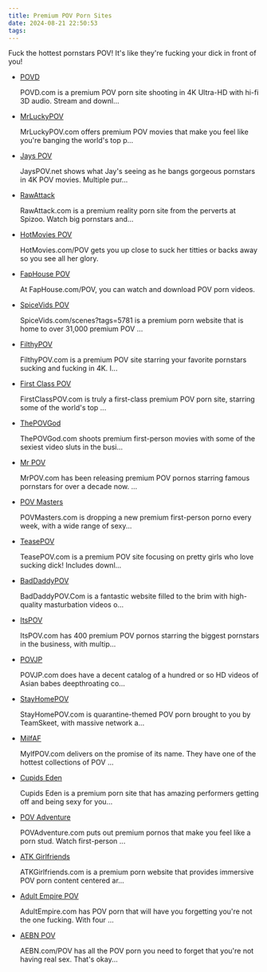 ```yaml
---
title: Premium POV Porn Sites
date: 2024-08-21 22:50:53
tags:
---
```


Fuck the hottest pornstars POV! It's like they're fucking your dick in front of you!

<ul><li class="category-item" data-site-id="4875"><div class="category-item-content"><a class="link-analytics link-icon-base icon icon2036" href="https://theporndude.com/4875/povd" target="_blank" rel="noopener" data-visit-site-id="4875">POVD</a><a class="review_force" href="https://theporndude.com/4875/povd" target="_blank" rel="noopener" aria-label="Review button" data-visit-site-id="4875"></a><p class="desc">POVD.com is a premium POV porn site shooting in 4K Ultra-HD with hi-fi 3D audio. Stream and downl...</p></div></li><li class="category-item" data-site-id="6223"><div class="category-item-content"><a class="link-analytics link-icon-base ctm-icon ctm-icon6223" href="https://theporndude.com/6223/mrluckypov" target="_blank" rel="noopener" data-visit-site-id="6223">MrLuckyPOV</a><a class="review_force" href="https://theporndude.com/6223/mrluckypov" target="_blank" rel="noopener" aria-label="Review button" data-visit-site-id="6223"></a><p class="desc">MrLuckyPOV.com offers premium POV movies that make you feel like you're banging the world's top p...</p></div></li><li class="category-item" data-site-id="4876"><div class="category-item-content"><a class="link-analytics link-icon-base ctm-icon ctm-icon4876" href="https://theporndude.com/4876/jayspov" target="_blank" rel="noopener" data-visit-site-id="4876">Jays POV</a><a class="review_force" href="https://theporndude.com/4876/jayspov" target="_blank" rel="noopener" aria-label="Review button" data-visit-site-id="4876"></a><p class="desc">JaysPOV.net shows what Jay's seeing as he bangs gorgeous pornstars in 4K POV movies. Multiple pur...</p></div></li><li class="category-item" data-site-id="4878"><div class="category-item-content"><a class="link-analytics link-icon-base ctm-icon ctm-icon4878" href="https://theporndude.com/4878/rawattack" target="_blank" rel="noopener" data-visit-site-id="4878">RawAttack</a><a class="review_force" href="https://theporndude.com/4878/rawattack" target="_blank" rel="noopener" aria-label="Review button" data-visit-site-id="4878"></a><p class="desc">RawAttack.com is a premium reality porn site from the perverts at Spizoo. Watch big pornstars and...</p></div></li><li class="category-item" data-site-id="9252"><div class="category-item-content"><a class="link-analytics link-icon-base icon icon183" href="https://theporndude.com/9252/hotmoviespov" target="_blank" rel="noopener" data-visit-site-id="9252">HotMovies POV</a><a class="review_force" href="https://theporndude.com/9252/hotmoviespov" target="_blank" rel="noopener" aria-label="Review button" data-visit-site-id="9252"></a><p class="desc">HotMovies.com/POV gets you up close to suck her titties or backs away so you see all her glory.</p></div></li><li class="category-item" data-site-id="9295"><div class="category-item-content"><a class="link-analytics link-icon-base icon icon823" href="https://theporndude.com/9295/faphousepov" target="_blank" rel="noopener" data-visit-site-id="9295">FapHouse POV</a><a class="review_force" href="https://theporndude.com/9295/faphousepov" target="_blank" rel="noopener" aria-label="Review button" data-visit-site-id="9295"></a><p class="desc">At FapHouse.com/POV, you can watch and download POV porn videos.</p></div></li><li class="category-item" data-site-id="15514"><div class="category-item-content"><a class="link-analytics link-icon-base icon icon1663" href="https://theporndude.com/15514/spicevidspov" target="_blank" rel="noopener" data-visit-site-id="15514">SpiceVids POV</a><a class="review_force" href="https://theporndude.com/15514/spicevidspov" target="_blank" rel="noopener" aria-label="Review button" data-visit-site-id="15514"></a><p class="desc">SpiceVids.com/scenes?tags=5781 is a premium porn website that is home to over 31,000 premium POV ...</p></div></li><li class="category-item" data-site-id="6224"><div class="category-item-content"><a class="link-analytics link-icon-base ctm-icon ctm-icon6224" href="https://theporndude.com/6224/filthypov" target="_blank" rel="noopener" data-visit-site-id="6224">FilthyPOV</a><a class="review_force" href="https://theporndude.com/6224/filthypov" target="_blank" rel="noopener" aria-label="Review button" data-visit-site-id="6224"></a><p class="desc">FilthyPOV.com is a premium POV site starring your favorite pornstars sucking and fucking in 4K. I...</p></div></li><li class="category-item" data-site-id="4870"><div class="category-item-content"><a class="link-analytics link-icon-base ctm-icon ctm-icon4870" href="https://theporndude.com/4870/firstclasspov" target="_blank" rel="noopener" data-visit-site-id="4870">First Class POV</a><a class="review_force" href="https://theporndude.com/4870/firstclasspov" target="_blank" rel="noopener" aria-label="Review button" data-visit-site-id="4870"></a><p class="desc">FirstClassPOV.com is truly a first-class premium POV porn site, starring some of the world's top ...</p></div></li><li class="category-item" data-site-id="15559"><div class="category-item-content"><a class="link-analytics link-icon-base ctm-icon ctm-icon15559" href="https://theporndude.com/15559/thepovgod" target="_blank" rel="noopener" data-visit-site-id="15559">ThePOVGod</a><a class="review_force" href="https://theporndude.com/15559/thepovgod" target="_blank" rel="noopener" aria-label="Review button" data-visit-site-id="15559"></a><p class="desc">ThePOVGod.com shoots premium first-person movies with some of the sexiest video sluts in the busi...</p></div></li><li class="category-item" data-site-id="4877"><div class="category-item-content"><a class="link-analytics link-icon-base ctm-icon ctm-icon4877" href="https://theporndude.com/4877/mrpov" target="_blank" rel="noopener" data-visit-site-id="4877">Mr POV</a><a class="review_force" href="https://theporndude.com/4877/mrpov" target="_blank" rel="noopener" aria-label="Review button" data-visit-site-id="4877"></a><p class="desc">MrPOV.com has been releasing premium POV pornos starring famous pornstars for over a decade now. ...</p></div></li><li class="category-item" data-site-id="9049"><div class="category-item-content"><a class="link-analytics link-icon-base icon icon1325" href="https://theporndude.com/9049/povmasters" target="_blank" rel="noopener" data-visit-site-id="9049">POV Masters</a><a class="review_force" href="https://theporndude.com/9049/povmasters" target="_blank" rel="noopener" aria-label="Review button" data-visit-site-id="9049"></a><p class="desc">POVMasters.com is dropping a new premium first-person porno every week, with a wide range of sexy...</p></div></li><li class="category-item" data-site-id="6226"><div class="category-item-content"><a class="link-analytics link-icon-base ctm-icon ctm-icon6226" href="https://theporndude.com/6226/teasepov" target="_blank" rel="noopener" data-visit-site-id="6226">TeasePOV</a><a class="review_force" href="https://theporndude.com/6226/teasepov" target="_blank" rel="noopener" aria-label="Review button" data-visit-site-id="6226"></a><p class="desc">TeasePOV.com is a premium POV site focusing on pretty girls who love sucking dick! Includes downl...</p></div></li><li class="category-item" data-site-id="4879"><div class="category-item-content"><a class="link-analytics link-icon-base ctm-icon ctm-icon4879" href="https://theporndude.com/4879/baddaddypov" target="_blank" rel="noopener" data-visit-site-id="4879">BadDaddyPOV</a><a class="review_force" href="https://theporndude.com/4879/baddaddypov" target="_blank" rel="noopener" aria-label="Review button" data-visit-site-id="4879"></a><p class="desc">BadDaddyPOV.Com is a fantastic website filled to the brim with high-quality masturbation videos o...</p></div></li><li class="category-item" data-site-id="6545"><div class="category-item-content"><a class="link-analytics link-icon-base en-ctm-icon en-ctm-icon6545" href="https://theporndude.com/6545/itspov" target="_blank" rel="noopener" data-visit-site-id="6545">ItsPOV</a><a class="review_force" href="https://theporndude.com/6545/itspov" target="_blank" rel="noopener" aria-label="Review button" data-visit-site-id="6545"></a><p class="desc">ItsPOV.com has 400 premium POV pornos starring the biggest pornstars in the business, with multip...</p></div></li><li class="category-item visible" data-site-id="4881"><div class="category-item-content"><a class="link-analytics link-icon-base en-ctm-icon en-ctm-icon4881" href="https://theporndude.com/4881/povjp" target="_blank" rel="noopener" data-visit-site-id="4881">POVJP</a><a class="review_force" href="https://theporndude.com/4881/povjp" target="_blank" rel="noopener" aria-label="Review button" data-visit-site-id="4881"></a><p class="desc">POVJP.com does have a decent catalog of a hundred or so HD videos of Asian babes deepthroating co...</p></div></li><li class="category-item visible" data-site-id="6225"><div class="category-item-content"><a class="link-analytics link-icon-base ctm-icon ctm-icon6225" href="https://theporndude.com/6225/stayhomepov" target="_blank" rel="noopener" data-visit-site-id="6225">StayHomePOV</a><a class="review_force" href="https://theporndude.com/6225/stayhomepov" target="_blank" rel="noopener" aria-label="Review button" data-visit-site-id="6225"></a><p class="desc">StayHomePOV.com is quarantine-themed POV porn brought to you by TeamSkeet, with massive network a...</p></div></li><li class="category-item visible" data-site-id="9431"><div class="category-item-content"><a class="link-analytics link-icon-base icon icon1454" href="https://theporndude.com/9431/mylfpov" target="_blank" rel="noopener" data-visit-site-id="9431">MilfAF</a><a class="review_force" href="https://theporndude.com/9431/mylfpov" target="_blank" rel="noopener" aria-label="Review button" data-visit-site-id="9431"></a><p class="desc">MylfPOV.com delivers on the promise of its name. They have one of the hottest collections of POV ...</p></div></li><li class="category-item visible" data-site-id="9543"><div class="category-item-content"><a class="link-analytics link-icon-base icon icon1486" href="https://theporndude.com/9543/cupidseden" target="_blank" rel="noopener" data-visit-site-id="9543">Cupids Eden</a><a class="review_force" href="https://theporndude.com/9543/cupidseden" target="_blank" rel="noopener" aria-label="Review button" data-visit-site-id="9543"></a><p class="desc">Cupids Eden is a premium porn site that has amazing performers getting off and being sexy for you...</p></div></li><li class="category-item visible" data-site-id="10251"><div class="category-item-content"><a class="link-analytics link-icon-base icon icon1568" href="https://theporndude.com/10251/povadventure" target="_blank" rel="noopener" data-visit-site-id="10251">POV Adventure</a><a class="review_force" href="https://theporndude.com/10251/povadventure" target="_blank" rel="noopener" aria-label="Review button" data-visit-site-id="10251"></a><p class="desc">POVAdventure.com puts out premium pornos that make you feel like a porn stud. Watch first-person ...</p></div></li><li class="category-item visible" data-site-id="7749"><div class="category-item-content"><a class="link-analytics link-icon-base ctm-icon ctm-icon7749" href="https://theporndude.com/7749/atkgirlfriends" target="_blank" rel="noopener" data-visit-site-id="7749">ATK Girlfriends</a><a class="review_force" href="https://theporndude.com/7749/atkgirlfriends" target="_blank" rel="noopener" aria-label="Review button" data-visit-site-id="7749"></a><p class="desc">ATKGirlfriends.com is a premium porn website that provides immersive POV porn content centered ar...</p></div></li><li class="category-item visible" data-site-id="9294"><div class="category-item-content"><a class="link-analytics link-icon-base icon icon1394" href="https://theporndude.com/9294/adultempirepov" target="_blank" rel="noopener" data-visit-site-id="9294">Adult Empire POV</a><a class="review_force" href="https://theporndude.com/9294/adultempirepov" target="_blank" rel="noopener" aria-label="Review button" data-visit-site-id="9294"></a><p class="desc">AdultEmpire.com has POV porn that will have you forgetting you're not the one fucking. With four ...</p></div></li><li class="category-item visible" data-site-id="9293"><div class="category-item-content"><a class="link-analytics link-icon-base icon icon1393" href="https://theporndude.com/9293/aebnpov" target="_blank" rel="noopener" data-visit-site-id="9293">AEBN POV</a><a class="review_force" href="https://theporndude.com/9293/aebnpov" target="_blank" rel="noopener" aria-label="Review button" data-visit-site-id="9293"></a><p class="desc">AEBN.com/POV has all the POV porn you need to forget that you're not having real sex. That's okay...</p></div></li></ul>